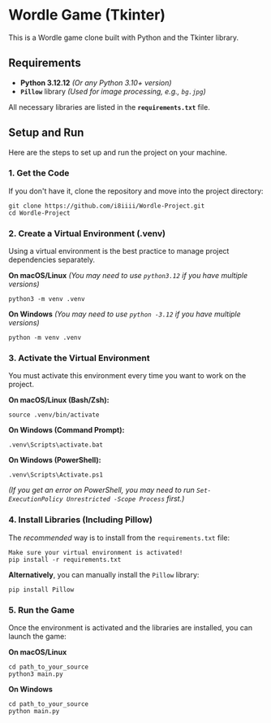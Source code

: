 # Wordle Game (Tkinter)

This is a Wordle game clone built with Python and the Tkinter library.

## Requirements

* **Python 3.12.12** *(Or any Python 3.10+ version)*
* **`Pillow`** library *(Used for image processing, e.g., `bg.jpg`)*

All necessary libraries are listed in the **`requirements.txt`** file.

## Setup and Run

Here are the steps to set up and run the project on your machine.

### 1. Get the Code

If you don't have it, clone the repository and move into the project directory:

```
git clone https://github.com/i8iiii/Wordle-Project.git 
cd Wordle-Project
```
### 2. Create a Virtual Environment (.venv)

Using a virtual environment is the best practice to manage project dependencies separately.

**On macOS/Linux**
*(You may need to use `python3.12` if you have multiple versions)*

```
python3 -m venv .venv
```

**On Windows**
*(You may need to use `python -3.12` if you have multiple versions)*
```
python -m venv .venv
```


### 3. Activate the Virtual Environment

You must activate this environment every time you want to work on the project.

**On macOS/Linux (Bash/Zsh):**
```
source .venv/bin/activate
```


**On Windows (Command Prompt):**
```
.venv\Scripts\activate.bat
```


**On Windows (PowerShell):**
```
.venv\Scripts\Activate.ps1
```

*(If you get an error on PowerShell, you may need to run `Set-ExecutionPolicy Unrestricted -Scope Process` first.)*

### 4. Install Libraries (Including Pillow)

The *recommended* way is to install from the `requirements.txt` file:
```
Make sure your virtual environment is activated!
pip install -r requirements.txt
```

**Alternatively**, you can manually install the `Pillow` library:
```
pip install Pillow
```

### 5. Run the Game

Once the environment is activated and the libraries are installed, you can launch the game:

**On macOS/Linux**
```
cd path_to_your_source
python3 main.py
```
**On Windows**
```
cd path_to_your_source
python main.py
```
